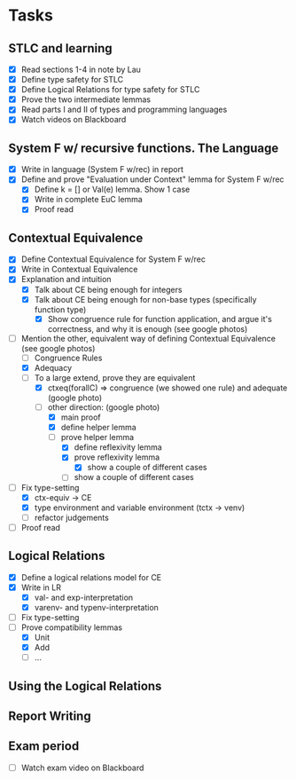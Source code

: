 # Tasks

## STLC and learning
- [x] Read sections 1-4 in note by Lau
- [x] Define type safety for STLC
- [x] Define Logical Relations for type safety for STLC
- [x] Prove the two intermediate lemmas
- [x] Read parts I and II of types and programming languages
- [x] Watch videos on Blackboard

## System F w/ recursive functions. The Language
- [x] Write in language (System F w/rec) in report
- [x] Define and prove "Evaluation under Context" lemma for System F w/rec
  - [x] Define k = [] or Val(e) lemma. Show 1 case
  - [x] Write in complete EuC lemma
  - [x] Proof read

## Contextual Equivalence
- [x] Define Contextual Equivalence for System F w/rec
- [x] Write in Contextual Equivalence
- [x] Explanation and intuition
  - [x] Talk about CE being enough for integers
  - [x] Talk about CE being enough for non-base types (specifically function type)
    - [x] Show congruence rule for function application, and argue it's correctness, and why it is enough (see google photos)
- [ ] Mention the other, equivalent way of defining Contextual Equivalence (see google photos)
  - [ ] Congruence Rules
  - [x] Adequacy
  - [ ] To a large extend, prove they are equivalent
    - [x] ctxeq(forallC) => congruence (we showed one rule) and adequate (google photo)
    - [ ] other direction: (google photo)
      - [x] main proof
      - [x] define helper lemma
      - [ ] prove helper lemma
        - [x] define reflexivity lemma
        - [x] prove reflexivity lemma
          - [x] show a couple of different cases
        - [ ] show a couple of different cases
- [ ] Fix type-setting
  - [x] ctx-equiv -> CE
  - [x] type environment and variable environment (tctx -> venv)
  - [ ] refactor judgements
- [ ] Proof read

## Logical Relations
- [x] Define a logical relations model for CE
- [x] Write in LR
  - [x] val- and exp-interpretation
  - [x] varenv- and typenv-interpretation
- [ ] Fix type-setting
- [ ] Prove compatibility lemmas
  - [x] Unit
  - [x] Add
  - [ ] ...

## Using the Logical Relations


## Report Writing


## Exam period
- [ ] Watch exam video on Blackboard